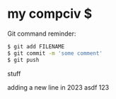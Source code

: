 # my compciv $

Git command reminder:

```sh
$ git add FILENAME
$ git commit -m 'some comment'
$ git push
```

stuff

adding a new line in 2023
asdf
123
